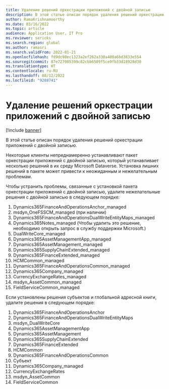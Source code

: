 ```yaml
---
title: Удаление решений оркестрации приложений с двойной записью
description: В этой статье описан порядок удаления решений оркестрации приложений с двойной записью.
author: RamaKrishnamoorthy
ms.date: 03/16/2022
ms.topic: article
audience: Application User, IT Pro
ms.reviewer: sericks
ms.search.region: global
ms.author: ramasri
ms.search.validFrom: 2022-01-21
ms.openlocfilehash: fd9dc98ec1323a2ef262a330a400a6bd3833e554
ms.sourcegitcommit: 87e727005399c82cbb6509f5ce9fb33d18928d30
ms.translationtype: HT
ms.contentlocale: ru-RU
ms.lasthandoff: 08/12/2022
ms.locfileid: "9288741"
---
```

# <a name="uninstall-dual-write-application-orchestration-solutions"></a>Удаление решений оркестрации приложений с двойной записью

[!include [banner](../../includes/banner.md)]

В этой статье описан порядок удаления решений оркестрации приложений с двойной записью.

Некоторые клиенты непреднамеренно устанавливают пакет оркестрации приложений с двойной записью, который устанавливает несколько решений в их среду Microsoft Dataverse. Установка лишних решений в пакете может привести к неожиданным и нежелательным проблемам.

Чтобы устранить проблемы, связанные с установкой пакета оркестрации приложений с двойной записью, удалите нежелательные решения с двойной записью в следующем порядке:

1. Dynamics365FinanceAndOperationsAnchor_managed
1. msdyn_OneFSSCM_managed (при наличии)
1. Dynamics365FinanceAndOperationsDualWriteEntityMaps_managed
1. Dynamics365Notes_managed (Чтобы удалить это решение, необходимо открыть запрос в службу поддержки Microsoft.)
1. DualWriteCore_managed
1. Dynamics365AssetManagementApp_managed
1. Dynamics365AssetManagement_managed
1. Dynamics365SupplyChainExtended_managed
1. Dynamics365FinanceExtended_managed
1. HCMCommon_managed
1. Dynamics365FinanceAndOperationsCommon_managed
1. Dynamics365Company_managed
1. CurrencyExchangeRates_managed
1. msdyn_AssetCommon_managed
1. FieldServiceCommon_managed

Если установлены решения субъектов и глобальной адресной книги, удалите решения в следующем порядке:

1. Dynamics365FinanceAndOperationsAnchor
1. Dynamics365FinanceAndOperationsDualWriteEntityMaps
1. msdyn_DualWriteCore
1. Dynamics365AssetManagementApp
1. Dynamics365AssetManagement
1. Dynamics365SupplyChainExtended
1. Dynamics365FinanceExtended
1. HCMCommon
1. Dynamics365FinanceAndOperationsCommon
1. Субъект
1. Dynamics365Company_managed
1. CurrencyExchangeRates
1. msdyn_AssetCommon
1. FieldServiceCommon
